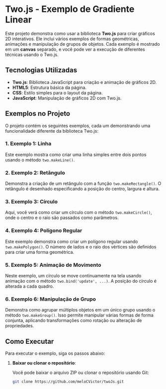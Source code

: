 # Two.js - Exemplo de Gradiente Linear

Este projeto demonstra como usar a biblioteca **Two.js** para criar gráficos 2D interativos. Ele inclui vários exemplos de formas geométricas, animações e manipulação de grupos de objetos. Cada exemplo é mostrado em um **canvas** separado, e você pode ver a execução de diferentes técnicas usando o Two.js.

## Tecnologias Utilizadas

- **Two.js**: Biblioteca JavaScript para criação e animação de gráficos 2D.
- **HTML5**: Estrutura básica da página.
- **CSS**: Estilo simples para o layout da página.
- **JavaScript**: Manipulação de gráficos 2D com Two.js.

## Exemplos no Projeto

O projeto contém os seguintes exemplos, cada um demonstrando uma funcionalidade diferente da biblioteca Two.js:

### 1. **Exemplo 1: Linha**
   Este exemplo mostra como criar uma linha simples entre dois pontos usando o método `two.makeLine()`. 

### 2. **Exemplo 2: Retângulo**
   Demonstra a criação de um retângulo com a função `two.makeRectangle()`. O retângulo é desenhado especificando a posição do centro, largura e altura.

### 3. **Exemplo 3: Círculo**
   Aqui, você verá como criar um círculo com o método `two.makeCircle()`, onde o centro e o raio são passados como parâmetros.

### 4. **Exemplo 4: Polígono Regular**
   Este exemplo demonstra como criar um polígono regular usando `two.makePolygon()`. O número de lados e o raio dos vértices são definidos para criar uma forma geométrica.

### 5. **Exemplo 5: Animação de Movimento**
   Neste exemplo, um círculo se move continuamente na tela usando animação com o método `two.bind('update', ...)`. A posição do círculo é alterada a cada quadro.

### 6. **Exemplo 6: Manipulação de Grupo**
   Demonstra como agrupar múltiplos objetos em um único grupo usando o método `two.makeGroup()`. Isso permite manipular várias formas de forma conjunta, aplicando transformações como rotação ou alteração de propriedades.

## Como Executar

Para executar o exemplo, siga os passos abaixo:

1. **Baixar ou clonar o repositório**:

   Você pode baixar o arquivo ZIP ou clonar o repositório usando Git:

   ```bash
   git clone https://github.com/meloCVictor/twoJs.git

